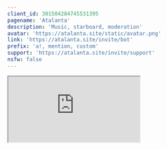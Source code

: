 ```yaml
---
client_id: 301504284745531395
pagename: 'Atalanta'
description: 'Music, starboard, moderation'
avatar: 'https://atalanta.site/static/avatar.png'
link: 'https://atalanta.site/invite/bot'
prefix: 'a!, mention, custom'
support: 'https://atalanta.site/invite/support'
nsfw: false
---
```

<iframe class="ls-iframe" src="https://atalanta.site/?botlist=true"/>

